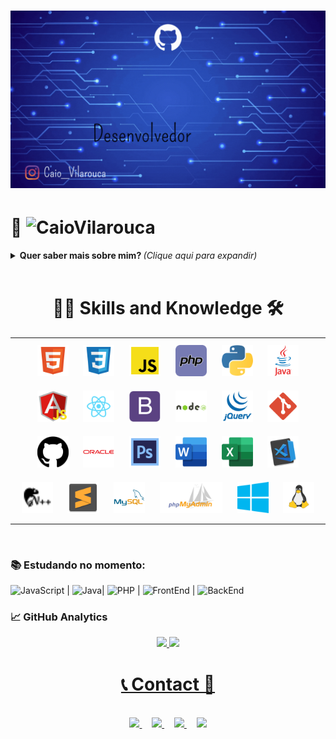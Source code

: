 <!-- ==== Um pouco de mim Caio ==== -->
<!-- ==== Caio Vinício Nunes Vilarouca criador desse README 2021/06 ==== -->

<h1 align="center" > 
  <!-- Gif de apresentção -->
  <img src="https://github.com/CaioVilarouca/CaioVilarouca/blob/main/img/Caio%20Vilarouca.gif">
</h1>
  
# 👔 ![CaioVilarouca](https://img.shields.io/badge/%20-EU%20SOU%20%20CAIO%20VILAROUCA!-black) 

<!-- Sobre Mim  -->
<details>
  <!-- Radio -->
  <summary> 
    <b> Quer saber mais sobre mim? </b> <i>(Clique aqui para expandir)</i>
  </summary>
 
  ## Seja bem vindo ao meu repositório! 👋
  ### Objetivo tornar me um full stack 💻📚
 
    - 🔎 Atualmente aberto a novas oportunidades.
    - 📚 Cursando faculdade engenharia software e ex Estudante do Senai BackEnd PHP.
    - 💬 Sobre mim: Aficionado por tecnologia, hardware, games é códigos!
    - 🕯️ 18 anos.
    - 🎓 Objetivo faculdade engenharia de software.
    - 🥇 Linguagem preferida de programar JAVA ,PHP e python.  
    - 📚 O que eu não posso criar, não entendo.(Feynman)

   <p>
      Aqui fica reunido a maioria dos meus projetos de estudo e projetos pessoal,<br> a minha evolução diária em busca de aprimorar as habilidades como Desenvolvedor. 🏆
  </p>

</details>
<br>
<!-- Icon Skikks -->
<h1 align="center"> 👨‍💻 Skills and Knowledge 🛠 </h1>

<table>
  <tr>
    <td valign="top" width="100%">
      <div align="center">  
        <!-- Skills -->
        <!-- HTML -->
        <img alt="Caio-HTML" height="50" style="margin: 10px" src="https://github.com/CaioVilarouca/CaioVilarouca/blob/main/img/file_type_html_icon_130541.svg"/> 
        <!-- CSS -->
        <img alt="Caio-CSS" height="50" style="margin: 10px" src="https://github.com/CaioVilarouca/CaioVilarouca/blob/main/img/file_type_css_icon_130661.svg"/>
        <!-- Js -->
        <img alt="Caio-JS" height="50" style="margin: 10px" src="https://github.com/CaioVilarouca/CaioVilarouca/blob/main/img/file_type_js_official_icon_130509.svg"/>
        <!-- PHP -->
        <img alt="Caio-PHP" height="50" style="margin: 10px" src="https://github.com/CaioVilarouca/CaioVilarouca/blob/main/img/php_icon_130857.svg"/>
        <!-- Python -->
        <img alt="Caio-Python" height="50" style="margin: 10px" src="https://github.com/CaioVilarouca/CaioVilarouca/blob/main/img/python_logo_icon_168886.svg"/>
        <!-- Java -->
        <img alt="Caio-Java" height="50" style="margin: 10px" src="https://github.com/CaioVilarouca/CaioVilarouca/blob/main/img/java_original_wordmark_logo_icon_146459.svg"/>
        <!-- Angula -->
        <img alt="Caio-Angula" height="50" style="margin: 10px" src="https://github.com/CaioVilarouca/CaioVilarouca/blob/main/img/file_type_ng_controller_js_icon_130343.svg"/>  
        <!-- React -->
        <img alt="Caio-React" height="50" style="margin: 10px" src="https://github.com/CaioVilarouca/CaioVilarouca/blob/main/img/react_icon_130845.svg"/>
        <!-- Booststrap -->
        <img alt="Caio-Booststrap" height="50" style="margin: 10px" src="https://github.com/CaioVilarouca/CaioVilarouca/blob/main/img/bootstrap_plain_logo_icon_146619.svg"/>
        <!-- Node.js -->
        <img alt="Caio-Node.js" height="50" style="margin: 10px" src="https://github.com/CaioVilarouca/CaioVilarouca/blob/main/img/nodejs_original_wordmark_logo_icon_146412.svg"/>
        <!-- Jquery -->
        <img alt="Caio-Jquery" height="50" style="margin: 10px" src="https://github.com/CaioVilarouca/CaioVilarouca/blob/main/img/jquery_plain_wordmark_logo_icon_146445.svg"/>
        <!-- Git -->
        <img alt="Caio-Git" height="50" style="margin: 10px" src="https://github.com/CaioVilarouca/CaioVilarouca/blob/main/img/file_type_git_icon_130581.svg"/>
        <!-- GitHub -->
        <img alt="Caio-GitHub" height="50" style="margin: 10px" src="https://github.com/CaioVilarouca/CaioVilarouca/blob/main/img/github-logo_icon-icons.com_73546.svg"/>
        <!-- Oracle -->
        <img alt="Caio-Oracle" height="50" style="margin: 10px" src="https://github.com/CaioVilarouca/CaioVilarouca/blob/main/img/oracle_original_logo_icon_146401.svg"/>
        <!-- Photoshop -->
        <img alt="Caio-Photoshop" height="50" style="margin: 10px" src="https://github.com/CaioVilarouca/CaioVilarouca/blob/main/img/1485282157-adobe-photoshop-raster-graphics-editor-cc-creative-cloud_78285.svg"/>
        <!-- Word -->
        <img alt="Caio-Word" height="50" style="margin: 10px" src="https://github.com/CaioVilarouca/CaioVilarouca/blob/main/img/microsoft_office_word_logo_icon_145724.svg"/>
        <!-- Excel -->
        <img alt="Caio-Excel" height="50" style="margin: 10px" src="https://github.com/CaioVilarouca/CaioVilarouca/blob/main/img/microsoft_office_excel_logo_icon_145720.svg"/>
        <!-- Visual Code -->
        <img alt="Caio-visual code" height="50" style="margin: 10px" src="https://github.com/CaioVilarouca/CaioVilarouca/blob/main/img/visualstudiocode_93981.svg"/>
        <!-- Notepad -->
        <img alt="Caio-Notepad" height="50" style="margin: 10px" src="https://github.com/CaioVilarouca/CaioVilarouca/blob/main/img/brand_notepad_plus_plus_icon_158784.svg"/>
        <!-- Sublime -->
        <img alt="Caio-Sublime Text" height="50" style="margin: 10px" src="https://github.com/CaioVilarouca/CaioVilarouca/blob/main/img/sublimetext_94866.svg"/>
        <!-- Mysql -->
        <img alt="Caio-Sql" height="50" style="margin: 10px" src="https://github.com/CaioVilarouca/CaioVilarouca/blob/main/img/mysql_original_wordmark_logo_icon_146417.svg"/>
        <!-- Phpmyadim -->
        <img alt="Caio-Phpmyadim" height="50"  style="margin: 10px" src="https://github.com/CaioVilarouca/CaioVilarouca/blob/main/img/phpmyadmin_logo_icon_168906.svg"/>
        <!-- Windows -->
        <img alt="Caio-Windows" height="50" style="margin: 10px" src="https://github.com/CaioVilarouca/CaioVilarouca/blob/main/img/Windows_Phone_icon-icons.com_66782.svg"/>
        <!-- Linux -->
        <img alt="Caio-linux" height="50" style="margin: 10px" src="https://github.com/CaioVilarouca/CaioVilarouca/blob/main/img/linux_icon_130887.svg"/>
      </div>
    </td>
  </tr>
</table>  
<br/>

<!-- Estudando commit  -->
### 📚 Estudando no momento:

![JavaScript](https://img.shields.io/badge/-JavaScript-05122A?style=for-the-badge&logo=javascript) | ![Java](https://img.shields.io/badge/-Java-05122A?style=for-the-badge&logo=Java&logoColor=1572B6)| ![PHP](https://img.shields.io/badge/-PHP-05122A?style=for-the-badge&logo=PHP&logoColor=1572B6) | ![FrontEnd](https://img.shields.io/badge/-FrontEnd-05122A?style=for-the-badge&logo=frontend) | ![BackEnd](https://img.shields.io/badge/-BackEnd-05122A?style=for-the-badge&logo=BackEnd)


<!-- Grafico -->
### 📈 GitHub Analytics
<div align="center">
  <a href="https://github.com/caiovilarouca">
  <img height="180em" src="https://github-readme-stats.vercel.app/api?username=caiovilarouca&show_icons=true&theme=dark&include_all_commits=true&count_private=true"/>
  <img height="180em" src="https://github-readme-stats.vercel.app/api/top-langs/?username=caiovilarouca&layout=compact&langs_count=7&theme=dark"/>
</div>

<!-- Contact -->
<div align="center"> 
  <h1>📞&nbsp;Contact&nbsp;📱</h1>
  <br>
  <a href="https://www.instagram.com/caio_vilarouca/" target="_blank"><img src="https://img.shields.io/badge/-Instagram-%23E4405F?style=for-the-badge&logo=instagram&logoColor=white" target="_blank">
  </a>&nbsp;&nbsp;&nbsp;
  <a href="mailto:caiovilarouca@gmail.com">
     <img src="https://img.shields.io/badge/gmail-D14836?&style=for-the-badge&logo=gmail&logoColor=white&link=mailto:caiovilarouca@gmail.com">
   </a>&nbsp;&nbsp;&nbsp;
  <a href="https://www.linkedin.com/in/caio-vilarouca-82a73a206/" target="_blank"><img src="https://img.shields.io/badge/-LinkedIn-%230077B5?style=for-the-badge&logo=linkedin&logoColor=white" target="_blank">
  </a>&nbsp;&nbsp;&nbsp;
  <a href="https://github.com/CaioVilarouca">
    <img  src="https://img.shields.io/badge/github-%23100000.svg?&style=for-the-badge&logo=github&logoColor=white&link=mailto:https://github.com/CaioVilarouca">
  </a>
</div>
